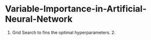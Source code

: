 # Variable-Importance-in-Artificial-Neural-Network
1. Grid Search to fins the optimal hyperparameters. 2.
